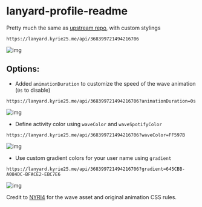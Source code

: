 # lanyard-profile-readme

Pretty much the same as [upstream repo](https://github.com/cnrad/lanyard-profile-readme), with custom stylings

```
https://lanyard.kyrie25.me/api/368399721494216706
```

![img](https://lanyard.kyrie25.me/api/368399721494216706)

## Options:
- Added `animationDuration` to customize the speed of the wave animation (`0s` to disable)

```
https://lanyard.kyrie25.me/api/368399721494216706?animationDuration=0s
```

![img](https://lanyard.kyrie25.me/api/368399721494216706?animationDuration=0s)

- Define activity color using `waveColor` and `waveSpotifyColor`

```
https://lanyard.kyrie25.me/api/368399721494216706?waveColor=FF597B
```

![img](https://lanyard.kyrie25.me/api/368399721494216706?waveColor=FF597B)

- Use custom gradient colors for your user name using `gradient`

```
https://lanyard.kyrie25.me/api/368399721494216706?gradient=645CBB-A084DC-BFACE2-EBC7E6
```

![img](https://lanyard.kyrie25.me/api/368399721494216706?gradient=645CBB-A084DC-BFACE2-EBC7E6)

Credit to [NYRI4](https://github.com/NYRI4) for the wave asset and original animation CSS rules.

